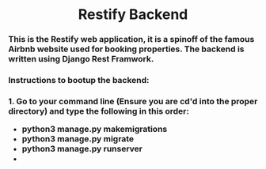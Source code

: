 <div align="center">
   <h1>Restify Backend</h1>
</div>

<h3>
This is the Restify web application, it is a spinoff of the famous Airbnb website used for booking properties. 
The backend is written using Django Rest Framwork.
</h3>

<h3>
Instructions to bootup the backend:
<h3>

<div>
   1. Go to your command line (Ensure you are cd'd into the proper directory) and type the following in this order:
   <ul>
      <li>python3 manage.py makemigrations</li>
      <li>python3 manage.py migrate</li>
      <li>python3 manage.py runserver<li>
   </ul>

</div>
